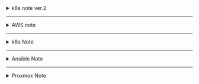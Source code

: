<details><summary>k8s note ver.2</summary>

## 공통작업
- set hostname
- swapoff
- setenforce 0
- module set and load
  ```
  cat <<EOF | tee /etc/modules-load.d/k8s.conf
  overlay
  br_netfilter
  EOF

  modprobe br_netfilter
  modprobe overlay
  (트러블 슈팅시 가장 먼저 시도해볼것.)
  ```
  
- 커널 파라미터 수정(패킷이 iptables policy 따르도록)
  ```
  cat <<EOF | tee /etc/sysctl.d/k8s.conf
  net.bridge.bridge-nf-call-iptables = 1
  net.bridge.bridge-nf-call-ip6tables = 1
  net.ipv4.ip_forward = 1
  EOF
  ```
- 커널 파라미터 로딩 및 적용
   ```
   sysctl --system
   ```
- 로드된 커널 모듈 확인
  ```
  lsmod | grep br_netfilter
  lsmod | grep overlay
  ```
- 수정된 커널 파라미터 확인
  ```
  sysctl  net.bridge.bridge-nf-call-iptables net.bridge.bridge-nf-call-ip6tables net.ipv4.ip_forward
  ```
  
- install containderd
  ```
  dnf install containerd
  ```
- containerd 기본 설정값 파일 생성 및 수정
  ```
  containerd config default > /etc/containerd/config.toml

  vi /etc/containerd/config.toml
  [plugins."io.containerd.grpc.v1.cri".containerd.runtimes.runc.options]
	SystemdCgroup = true

  systemctl --now enable containerd
  ```

- installation
  https://kubernetes.io/docs/setup/production-environment/tools/kubeadm/install-kubeadm/#k8s-install-1

## Controller

- cmd setup
  ```
  mkdir -p $HOME/.kube
  sudo cp -i /etc/kubernetes/admin.conf $HOME/.kube/config
  sudo chown $(id -u):$(id -g) $HOME/.kube/config

  Alternatively, if you are the root user, you can run:

  export KUBECONFIG=/etc/kubernetes/admin.conf
  ```

- install network add-on
  ```
  open inbound ports if neeed (controller/worker)
  ex) edit instance security group to allow TCP 6783 and UDP 6783/6784 ports
  
  kubectl apply -f https://github.com/weaveworks/weave/releases/download/v2.8.1/weave-daemonset-k8s.yaml
  ```

- initialize
  ```
  kubeadm init
  kubeadm init --ignore-preflight-errors=NumCPU,Mem (시스템 자원 부족시)
  ```
- tokern re-issue
  ```
  kubeadm token create --print-join-command
  ```
  
## Worker
- kubeadm join
  
</details>
    
---

<details><summary>AWS note</summary>
	
- recover default VPC:
	```
	aws ec2 create-default-subnet --availability-zone us-west-2a
	```

 
</details>

---

<details><summary>k8s Note</summary>


- config for dualstack:
  ```
	vi kubeadm-config.yaml
	---
	apiVersion: kubeadm.k8s.io/v1beta3
	kind: ClusterConfiguration
	networking:
	  podSubnet: 10.244.0.0/16,fc00:10:244::/56
	  serviceSubnet: 10.96.0.0/16,fc00:10:96::/108
	---
	apiVersion: kubeadm.k8s.io/v1beta3
	kind: InitConfiguration
	localAPIEndpoint:
	  advertiseAddress: "192.168.10.10"
	  bindPort: 6443
	nodeRegistration:
	  kubeletExtraArgs:
	    node-ip: 192.168.10.10,2001:470:61bb:10::10

  	kubeadm init --config=kubeadm-config.yaml
  ```
  ```
  curl -OL https://github.com/flannel-io/flannel/releases/latest/download/kube-flannel.yml

	vi kube-flannel.yml (net-conf.json)

  	"EnableIPv6": true,
  	"IPv6Network" : "fc00:10:244::/56"

	kubectl apply -f kube-flannel.yml
  	kubectl get all -n kube-flannel
	kubectl get pods -A
	kubectl describe node [hostname] | grep Taints
	kubectl taint node [hostname] node-role.kubernetes.io/control-plane:NoSchedule-
  ```
- need to reboot(?) before join
   
- prevent auto-upgrading
  ```
  sudo apt-mark hold kubeadm
  sudo yum install -y kubelet kubeadm kubectl --disableexcludes=kubernetes
  ```
  
- change hostname
  ```
  vi /etc/hosts

  hostnamectl set-hostname [new_host_name] 
  ```
  
- disable swap
  ```
  vi /etc/fstab
  
  swappff -a
  ```
  
- container runtime config.
  ```
  containerd config default > /etc/containerd/config.toml
  
  vi /etc/containerd/config.toml

  [plugins."io.containerd.grpc.v1.cri".containerd.runtimes.runc.options]
  	SystemdCgroup = true

  systemctl restart containerd
  ```
  
- packet forward config.
  ```
	  vi /etc/sysctl.d/99-sysctl.conf
	  
	  net.ipv4.ip_forward=1
	  net.ipv6.conf.all.forwarding=1
  
	  sysctl -p
  ```
  
> ```/var/lib/kubelet/config.yaml``` will be created after ```kubeadm init```
	
</details>

---

<details><summary>Ansible Note</summary>

- changed ssh port
  ```
  .ini file
  
  [node ip] ansible_port=10022
  ```
  
- install community module
  ```
  ansible-galaxy collection install community.docker
  ```
  
- become sudo auth
  ```
  become: yes
  become_method: sudo
  become_user: root
  ```
  
- Remote host auth/permission problem
  ```
	/etc/ansible/ansible.cfg

	[privilege_escalation]
	become=True
	become_method=sudo
	become_user=root
	become_ask_pass=True
  ```
</details>

---

<details><summary>Proxmox Note</summary>

 - ubuntu VM(cloned) ip addr config.\
   mod ```/etc/netplan/[some-config.yaml]```\
   execute ```netplan apply``` / ```systemctl restart systemd-networkd```(optional)

- DNS setup\
  setup server via dnsmasq.\
  let LXCs use the DNS server.\
  change DNS on webUI or Use CLI CMD on promox host.
	```
	pct list
	pct set [CTID] --nameserver [IP addr]
	```

  > systemd config: fail.\
  NetworkManager config: fail \
  script after bootup: fail.\
  proxmox host config: fail.
---
- VLAN setup\
  On WebUI, make Vlan interface\
  Name it [linux bridge + .vlan tag]\
  Set IP addr. (no gateway)\
  ![image](https://github.com/hlrrr/infra/assets/74647150/f1f52ac1-37d1-4b24-8dba-798c171607b1)

  mod /etc/network/interfaces for NAT config on Vlan.\
  ```
  auto vmbr0
  iface vmbr0 inet static
          address 192.168.111.254/16
          gateway 192.168.0.1
          bridge-ports enp2s0
          bridge-stp off
          bridge-fd 0
          bridge-vlan-aware yes
          bridge-vids 2-4094
          post-up /sbin/ethtool -s enp2s0 wol g
  
  auto vmbr0.10
  iface vmbr0.10 inet static
          address 10.1.1.254/24
  
  # Post-up commands for routing and NAT
  post-up   echo 1 > /proc/sys/net/ipv4/ip_forward
  post-up ip route add 192.168.0.0/16 via 192.168.0.1 dev vmbr0
  post-up iptables -t nat -A POSTROUTING -s 10.1.1.0/24 -o vmbr0 -j MASQUERADE
  post-down iptables -t nat -D POSTROUTING -s 10.1.1.0/24 -o vmbr0 -j MASQUERADE
  ```
  
  On network tab of CT(or VM), add network the vlan device.\
  ![image](https://github.com/hlrrr/infra/assets/74647150/5d49ba03-dc28-408a-a225-f1b96d43225a)

---


- SSH setup\
```#PermitRootLogin prohibit-password```
</details>
